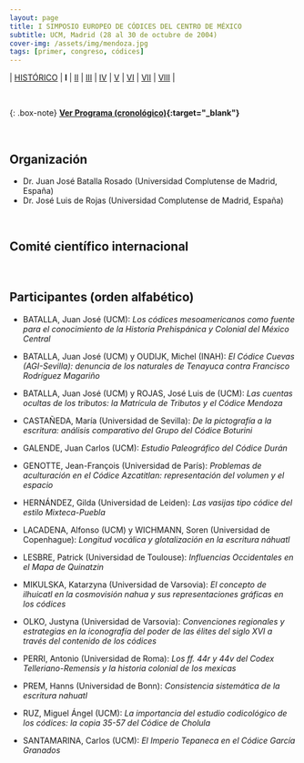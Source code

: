 ```yaml
---
layout: page
title: I SIMPOSIO EUROPEO DE CÓDICES DEL CENTRO DE MÉXICO
subtitle: UCM, Madrid (28 al 30 de octubre de 2004)
cover-img: /assets/img/mendoza.jpg
tags: [primer, congreso, códices]
---
```


| [HISTÓRICO](/congresos/codices/historico) | **I** | [II](/congresos/codices/ii) | [III](/congresos/codices/iii) | [IV](/congresos/codices/iv) | [V](/congresos/codices/v) | [VI](/congresos/codices/vi) | [VII](/congresos/codices/vii) | [VIII](/congresos/codices/viii) |

<br/>

{: .box-note}
**[Ver Programa (cronológico)](/congresos/codices/i/docs/I-Congreso-2004.pdf){:target="_blank"}**

<br/>

## Organización

 - Dr. Juan José Batalla Rosado (Universidad Complutense de Madrid, España)
 - Dr. José Luis de Rojas (Universidad Complutense de Madrid, España)

<br/>

## Comité científico internacional


<br/>

## Participantes (orden alfabético)

- BATALLA, Juan José (UCM): *Los códices mesoamericanos como fuente para el conocimiento de la Historia Prehispánica y Colonial del México Central*

- BATALLA, Juan José (UCM) y OUDIJK, Michel (INAH): *El Códice Cuevas (AGI-Sevilla): denuncia de los naturales de Tenayuca contra Francisco Rodríguez Magariño*

- BATALLA, Juan José (UCM) y ROJAS, José Luis de (UCM): *Las cuentas ocultas de los tributos: la Matrícula de Tributos y el Códice Mendoza*

- CASTAÑEDA, María (Universidad de Sevilla): *De la pictografía a la escritura: análisis comparativo del Grupo del Códice Boturini*

- GALENDE, Juan Carlos (UCM): *Estudio Paleográfico del Códice Durán*

- GENOTTE, Jean-François (Universidad de París): *Problemas de aculturación en el Códice Azcatitlan: representación del volumen y el espacio*

- HERNÁNDEZ, Gilda (Universidad de Leiden): *Las vasijas tipo códice del estilo Mixteca-Puebla*

- LACADENA, Alfonso (UCM) y WICHMANN, Soren (Universidad de Copenhague): *Longitud vocálica y glotalización en la escritura náhuatl*

- LESBRE, Patrick (Universidad de Toulouse): *Influencias Occidentales en el Mapa de Quinatzin*

- MIKULSKA, Katarzyna (Universidad de Varsovia): *El concepto de ilhuicatl en la cosmovisión nahua y sus representaciones gráficas en los códices*

- OLKO, Justyna (Universidad de Varsovia): *Convenciones regionales y estrategias en la iconografía del poder de las élites del siglo XVI a través del contenido de los códices*

- PERRI, Antonio (Universidad de Roma): *Los ff. 44r y 44v del Codex Telleriano-Remensis y la historia colonial de los mexicas*

- PREM, Hanns (Universidad de Bonn): *Consistencia sistemática de la escritura nahuatl*

- RUZ, Miguel Ángel (UCM): *La importancia del estudio codicológico de los códices: la copia 35-57 del Códice de Cholula*

- SANTAMARINA, Carlos (UCM): *El Imperio Tepaneca en el Códice García Granados*
